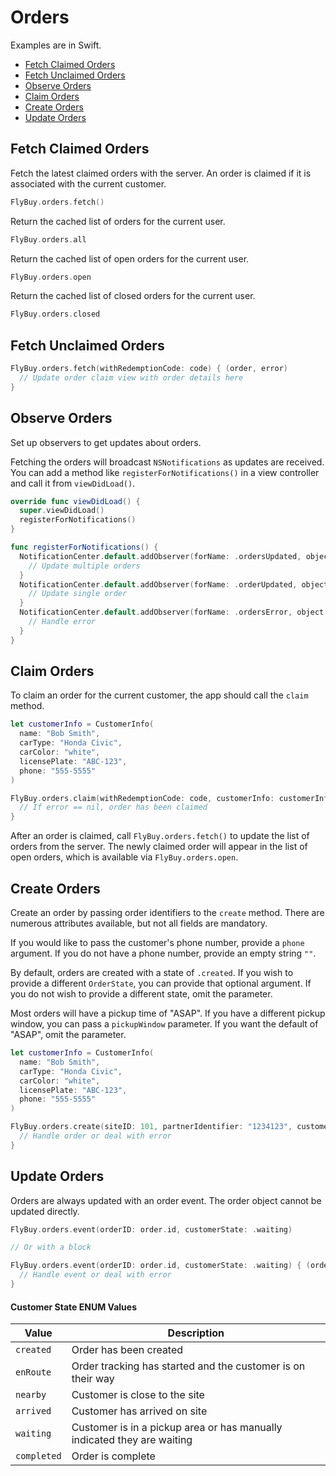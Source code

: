# Orders

Examples are in Swift.

- [Fetch Claimed Orders](#fetch-claimed-orders)
- [Fetch Unclaimed Orders](#fetch-unclaimed-orders)
- [Observe Orders](#observe-orders)
- [Claim Orders](#claim-orders)
- [Create Orders](#create-orders)
- [Update Orders](#update-orders)

## <span id="fetch-claimed-orders">Fetch Claimed Orders</span>

Fetch the latest claimed orders with the server. An order is claimed if it is associated with the current customer.

```swift
FlyBuy.orders.fetch()
```

Return the cached list of orders for the current user.

```swift
FlyBuy.orders.all
```

Return the cached list of open orders for the current user.

```swift
FlyBuy.orders.open
```

Return the cached list of closed orders for the current user.

```swift
FlyBuy.orders.closed
```

## <span id="fetch-unclaimed-orders">Fetch Unclaimed Orders</span>

```swift
FlyBuy.orders.fetch(withRedemptionCode: code) { (order, error)
  // Update order claim view with order details here
}
```

## <span id="observe-orders">Observe Orders</span>

Set up observers to get updates about orders.

Fetching the orders will broadcast `NSNotifications` as updates are received. You can add a method like `registerForNotifications()` in a view controller and call it from `viewDidLoad()`.

```swift
override func viewDidLoad() {
  super.viewDidLoad()
  registerForNotifications()
}

func registerForNotifications() {
  NotificationCenter.default.addObserver(forName: .ordersUpdated, object: nil, queue: nil) { (notification) in
    // Update multiple orders
  }
  NotificationCenter.default.addObserver(forName: .orderUpdated, object: nil, queue: nil) { (notification) in
    // Update single order
  }
  NotificationCenter.default.addObserver(forName: .ordersError, object: nil, queue: nil) { (notification) in
    // Handle error
  }
}
```

## <span id="claim-orders">Claim Orders</span>

To claim an order for the current customer, the app should call the `claim` method.

```swift
let customerInfo = CustomerInfo(
  name: "Bob Smith",
  carType: "Honda Civic",
  carColor: "white",
  licensePlate: "ABC-123",
  phone: "555-5555"
)

FlyBuy.orders.claim(withRedemptionCode: code, customerInfo: customerInfo) { (order, error)
  // If error == nil, order has been claimed
}
```

After an order is claimed, call `FlyBuy.orders.fetch()` to update the list of orders from the server. The newly claimed order will appear in the list of open orders, which is available via `FlyBuy.orders.open`.

## <span id="create-orders">Create Orders</span>

Create an order by passing order identifiers to the `create` method. There are numerous attributes available, but not all fields are mandatory.

If you would like to pass the customer's phone number, provide a `phone` argument. If you do not have a phone number, provide an empty string `""`.

By default, orders are created with a state of `.created`. If you wish to provide a different `OrderState`, you can provide that optional argument. If you do not wish to provide a different state, omit the parameter.

Most orders will have a pickup time of "ASAP". If you have a different pickup window, you can pass a `pickupWindow` parameter. If you want the default of "ASAP", omit the parameter.

```swift
let customerInfo = CustomerInfo(
  name: "Bob Smith",
  carType: "Honda Civic",
  carColor: "white",
  licensePlate: "ABC-123",
  phone: "555-5555"
)

FlyBuy.orders.create(siteID: 101, partnerIdentifier: "1234123", customerInfo: customerInfo) { (order, error) -> (Void) in
  // Handle order or deal with error
}
```

## <span id="update-orders">Update Orders</span>

Orders are always updated with an order event. The order object cannot be updated directly.

```swift
FlyBuy.orders.event(orderID: order.id, customerState: .waiting)

// Or with a block

FlyBuy.orders.event(orderID: order.id, customerState: .waiting) { (order, error) in
  // Handle event or deal with error
}
```

#### Customer State ENUM Values

| Value       | Description                                                             |
|-------------|-------------------------------------------------------------------------|
| `created`   | Order has been created                                                  |
| `enRoute`   | Order tracking has started and the customer is on their way             |
| `nearby`    | Customer is close to the site                                           |
| `arrived`   | Customer has arrived on site                                            |
| `waiting`   | Customer is in a pickup area or has manually indicated they are waiting |
| `completed` | Order is complete                                                       |